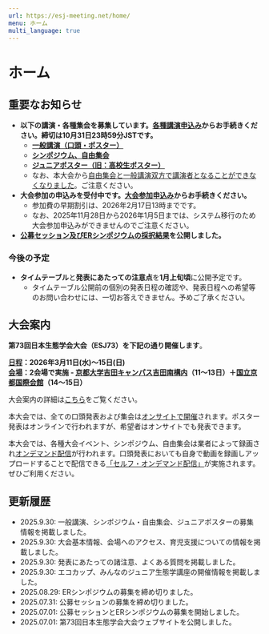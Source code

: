 ```yaml
---
url: https://esj-meeting.net/home/
menu: ホーム
multi_language: true
---
```


# ホーム

## 重要なお知らせ

- **以下の講演・各種集会を募集しています。[各種講演申込み](/registinfo)からお手続きください。締切は10月31日23時59分JSTです。**
    - **[一般講演（口頭・ポスター）](/regist_oralposter)**
    - **[シンポジウム、自由集会](/regist_session)**
    - **[ジュニアポスター（旧：高校生ポスター）](/juniorposter)**
    - なお、本大会から[自由集会と一般講演双方で講演者となることができなくなりました](/registinfo#複数講演の制限)。ご注意ください。
- **大会参加の申込みを受付中です。[大会参加申込み](/registinfo#大会参加申込み)からお手続きください。**
    - 参加費の早期割引は、2026年2月17日13時までです。
    - なお、2025年11月28日から2026年1月5日までは、システム移行のため大会参加申込みができませんのでご注意ください。
- **[公募セッション及びERシンポジウムの採択結果](/sessions)を公開しました。**

### 今後の予定

- **タイムテーブル**と**発表にあたっての注意点**を**1月上旬頃**に公開予定です。
    - タイムテーブル公開前の個別の発表日程の確認や、発表日程への希望等のお問い合わせには、一切お答えできません。予めご了承ください。

## 大会案内

**第73回日本生態学会大会（ESJ73）を下記の通り開催します**。

**[日程](/about#スケジュール)：2026年3月11日(水)〜15日(日)**  
**[会場](/venue)：2会場で実施 - <a href="https://maps.app.goo.gl/LHLBy3ZXNsiJq8bb6" target="_blank">京都大学吉田キャンパス吉田南構内</a>（11～13日）＋<a href="https://maps.app.goo.gl/hutdNrXRaDugNpSy7" target="_blank">国立京都国際会館</a>（14～15日）**

大会案内の詳細は[こちら](/about)をご覧ください。

本大会では、全ての口頭発表および集会は[オンサイトで開催](/about#開催形式)されます。ポスター発表はオンラインで行われますが、希望者はオンサイトでも発表できます。

本大会では、各種大会イベント、シンポジウム、自由集会は業者によって録画され[オンデマンド配信](/about#開催形式)が行われます。口頭発表においても自身で動画を録画しアップロードすることで配信できる[「セルフ・オンデマンド配信」](/presentation#セルフ・オンデマンド配信)が実施されます。ぜひご利用ください。

## 更新履歴

- 2025.9.30: 一般講演、シンポジウム・自由集会、ジュニアポスターの募集情報を掲載しました。
- 2025.9.30: 大会基本情報、会場へのアクセス、育児支援についての情報を掲載しました。
- 2025.9.30: 発表にあたっての諸注意、よくある質問を掲載しました。
- 2025.9.30: エコカップ、みんなのジュニア生態学講座の開催情報を掲載しました。
- 2025.08.29: ERシンポジウムの募集を締め切りました。
- 2025.07.31: 公募セッションの募集を締め切りました。
- 2025.07.01: 公募セッションとERシンポジウムの募集を開始しました。
- 2025.07.01: 第73回日本生態学会大会ウェブサイトを公開しました。
